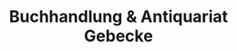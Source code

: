 ---
title: "Buchhandlung & Antiquariat Gebecke"
url: /quedlinburg/buchhandlung-und-antiquariat-gebecke/
shop: Bücher
---